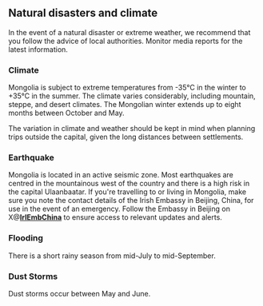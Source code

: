 ## Natural disasters and climate

In the event of a natural disaster or extreme weather, we recommend that you follow the advice of local authorities. Monitor media reports for the latest information.

### **Climate**

Mongolia is subject to extreme temperatures from -35°C in the winter to +35°C in the summer. The climate varies considerably, including mountain, steppe, and desert climates. The Mongolian winter extends up to eight months between October and May.

The variation in climate and weather should be kept in mind when planning trips outside the capital, given the long distances between settlements.

### **Earthquake**

Mongolia is located in an active seismic zone. Most earthquakes are centred in the mountainous west of the country and there is a high risk in the capital Ulaanbaatar. If you're travelling to or living in Mongolia, make sure you note the contact details of the Irish Embassy in Beijing, China, for use in the event of an emergency. Follow the Embassy in Beijing on X@[**IrlEmbChina**](https://twitter.com/IrlEmbChina/) to ensure access to relevant updates and alerts.

### **Flooding**

There is a short rainy season from mid-July to mid-September.

### **Dust Storms**

Dust storms occur between May and June.